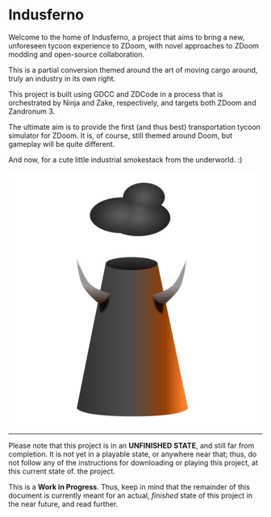 # Indusferno

Welcome to the home of Indusferno, a project that aims to bring a new,
unforeseen tycoon experience to ZDoom, with novel approaches to ZDoom
modding and open-source collaboration.

This is a partial conversion themed around the art of moving cargo
around, truly an industry in its own right.

This project is built using GDCC and ZDCode in a process that is
orchestrated by Ninja and Zake, respectively, and targets both ZDoom
and Zandronum 3.

The ultimate aim is to provide the first (and thus best) transportation
tycoon simulator for ZDoom. It is, of course, still themed around Doom,
but gameplay will be quite different.

And now, for a cute little industrial smokestack from the underworld. :)

![(Small rendition of the Indusferno logo)](indusferno-logo-small.svg)


---- 

Please note that this project is in an **UNFINISHED STATE**,
and still far from completion. It is not yet in a playable state,
or anywhere near that; thus, do not follow any of the instructions
for downloading or playing this project, at this current state of.
the project.

This is a **Work in Progress**. Thus, keep in mind that the remainder
of this document is currently meant for an actual, _finished_ state of
this project in the near future, and read further.
